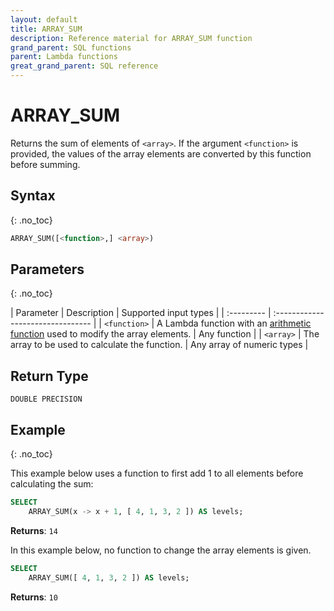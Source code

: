 ```yaml
---
layout: default
title: ARRAY_SUM
description: Reference material for ARRAY_SUM function
grand_parent: SQL functions
parent: Lambda functions
great_grand_parent: SQL reference
---
```


# ARRAY\_SUM

Returns the sum of elements of `<array>`. If the argument `<function>` is provided, the values of the array elements are converted by this function before summing.

## Syntax
{: .no_toc}

```sql
ARRAY_SUM([<function>,] <array>)
```
## Parameters
{: .no_toc} 

| Parameter | Description | Supported input types | 
| :--------- | :-------------------------------- |
| `<function>`  | A Lambda function with an [arithmetic function](../../operators.md#arithmetic-numbers) used to modify the array elements. | Any function | 
| `<array>`   | The array to be used to calculate the function.     | Any array of numeric types | 

## Return Type 
`DOUBLE PRECISION`

## Example
{: .no_toc}

This example below uses a function to first add 1 to all elements before calculating the sum:

```sql
SELECT
	ARRAY_SUM(x -> x + 1, [ 4, 1, 3, 2 ]) AS levels;
```

**Returns**: `14`

In this example below, no function to change the array elements is given.

```sql
SELECT
	ARRAY_SUM([ 4, 1, 3, 2 ]) AS levels;
```

**Returns**: `10`